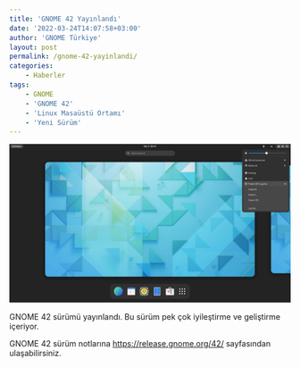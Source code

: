 ```yaml
---
title: 'GNOME 42 Yayınlandı'
date: '2022-03-24T14:07:58+03:00'
author: 'GNOME Türkiye'
layout: post
permalink: /gnome-42-yayinlandi/
categories:
    - Haberler
tags:
    - GNOME
    - 'GNOME 42'
    - 'Linux Masaüstü Ortamı'
    - 'Yeni Sürüm'
---
```


![Kabuk](/media/2023/04/shell42-screenshot.webp "Kabuk")

GNOME 42 sürümü yayınlandı. Bu sürüm pek çok iyileştirme ve geliştirme içeriyor.

GNOME 42 sürüm notlarına <https://release.gnome.org/42/> sayfasından ulaşabilirsiniz.